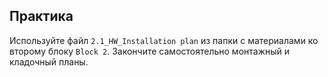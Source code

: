 ## Практика

Используйте файл `2.1_HW_Installation plan` из папки с материалами ко второму блоку `Block 2`. Закончите самостоятельно монтажный и кладочный планы.
